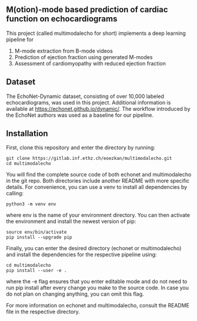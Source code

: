M(otion)-mode based prediction of cardiac function on echocardiograms
------------------------------------------------------------------------------

This project (called multimodalecho for short) implements a deep learning pipeline for
  1) M-mode extraction from B-mode videos
  2) Prediction of ejection fraction using generated M-modes
  3) Assessment of cardiomyopathy with reduced ejection fraction

Dataset
-------
The EchoNet-Dynamic dataset, consisting of over 10,000 labeled echocardiograms, was used in this project.
Additional information is available at https://echonet.github.io/dynamic/. 
The workflow introduced by the EchoNet authors was used as a baseline for our pipeline.

Installation
------------

First, clone this repository and enter the directory by running:

    git clone https://gitlab.inf.ethz.ch/eoezkan/multimodalecho.git
    cd multimodalecho

You will find the complete source code of both echonet and multimodalecho in the git repo.
Both directories include another README with more specific details.
For convenience, you can use a venv to install all dependencies by calling:

    python3 -m venv env

where env is the name of your environment directory.
You can then activate the environment and install the newest version of pip:
    
    source env/bin/activate
    pip install --upgrade pip

Finally, you can enter the desired directory (echonet or multimodalecho) and install the dependencies for the respective pipeline using:

    cd multimodalecho
    pip install --user -e .

where the -e flag ensures that you enter editable mode and do not need to run pip install after every change you make to the source code. In case you do not plan on changing anything, you can omit this flag.

For more information on echonet and multimodalecho, consult the README file in the respective directory.


